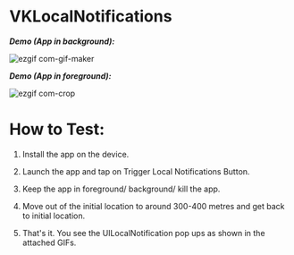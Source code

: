 # VKLocalNotifications

***Demo (App in background):***

![ezgif com-gif-maker](https://user-images.githubusercontent.com/21070922/41287299-e7ae8482-6e5f-11e8-89c2-b27b4f878f9f.gif)

***Demo (App in foreground):***

![ezgif com-crop](https://user-images.githubusercontent.com/21070922/41287438-523b0622-6e60-11e8-9ed4-2f68e7176ac2.gif)

# How to Test:

1) Install the app on the device.

2) Launch the app and tap on Trigger Local Notifications Button.

3) Keep the app in foreground/ background/ kill the app.

4) Move out of the initial location to around 300-400 metres and get back to initial location.

5) That's it. You see the UILocalNotification pop ups as shown in the attached GIFs.
